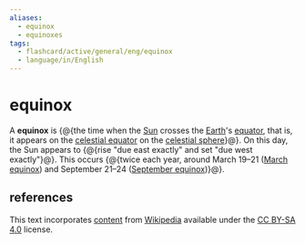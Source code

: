 ```yaml
---
aliases:
  - equinox
  - equinoxes
tags:
  - flashcard/active/general/eng/equinox
  - language/in/English
---
```


# equinox

A __equinox__ is {@{the time when the [Sun](Sun.md) crosses the [Earth](Earth.md)'s [equator](equator.md), that is, it appears on the [celestial equator](celestial%20equator.md) on the [celestial sphere](celestial%20sphere.md)}@}. On this day, the Sun appears to {@{rise "due east exactly" and set "due west exactly"}@}. This occurs {@{twice each year, around March 19–21 ([March equinox](March%20equinox.md)) and September 21–24 ([September equinox](September%20equinox.md))}@}.

## references

This text incorporates [content](https://en.wikipedia.org/wiki/equinox) from [Wikipedia](Wikipedia.md) available under the [CC BY-SA 4.0](https://creativecommons.org/licenses/by-sa/4.0/) license.
